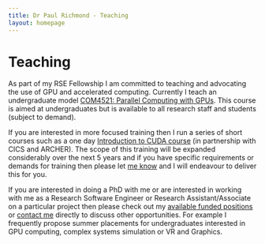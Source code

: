 ```yaml
---
title: Dr Paul Richmond - Teaching
layout: homepage
---
```


# Teaching

As part of my RSE Fellowship I am committed to teaching and advocating the use of GPU and accelerated computing. Currently I teach an undergraduate model [COM4521: Parallel Computing with GPUs](./COM4521). This course is aimed at undergraduates but is available to all research staff and students (subject to demand). 

If you are interested in more focused training then I run a series of short courses such as a one day [Introduction to CUDA course](./CUDA) (in partnership with CICS and ARCHER). The scope of this training will be expanded considerably over the next 5 years and if you have specific requirements or demands for training then please let [me know](../contact) and I will endeavour to deliver this for you.

If you are interested in doing a PhD with me or are interested in working with me as a Research Software Engineer or Research Assistant/Associate on a particular project then please check out my [available funded positions](./positions) or [contact me](../contact) directly to discuss other opportunities. For example I frequently propose summer placements for undergraduates interested in GPU computing, complex systems simulation or VR and Graphics.
